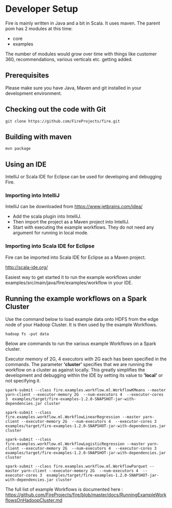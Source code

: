 # Developer Setup

Fire is mainly written in Java and a bit in Scala. It uses maven. The parent pom has 2 modules at this time:

* core
* examples

The number of modules would grow over time with things like customer 360, recommendations, various verticals etc.
getting added.

## Prerequisites

Please make sure you have Java, Maven and git installed in your development environment.


## Checking out the code with Git

	git clone https://github.com/FireProjects/fire.git


## Building with maven

	mvn package


## Using an IDE

IntelliJ or Scala IDE for Eclipse can be used for developing and debugging Fire.

### Importing into IntelliJ

IntelliJ can be downloaded from https://www.jetbrains.com/idea/

* Add the scala plugin into IntelliJ.
* Then import the project as a Maven project into IntelliJ.
* Start with executing the example workflows. They do not need any argument for running in local mode.


### Importing into Scala IDE for Eclipse

Fire can be imported into Scala IDE for Eclipse as a Maven project.

http://scala-ide.org/

Easiest way to get started it to run the example workflows under examples/src/main/java/fire/examples/workflow in your IDE.

## Running the example workflows on a Spark Cluster

Use the command below to load example data onto HDFS from the edge node of your Hadoop Cluster. It is then used by
the example Workflows.

	hadoop fs -put data

Below are commands to run the various example Workflows on a Spark cluster.

Executor memory of 2G, 4 executors with 2G each has been specified in the commands. The parameter **'cluster'** specifies that we are running the workflow on a cluster as against locally. This greatly simplifies the development and debugging within the IDE by setting its value to **'local'** or not specifying it.

	spark-submit --class fire.examples.workflow.ml.WorkflowKMeans --master yarn-client --executor-memory 2G  --num-executors 4  --executor-cores 3  examples/target/fire-examples-1.2.0-SNAPSHOT-jar-with-dependencies.jar cluster

	spark-submit --class fire.examples.workflow.ml.WorkflowLinearRegression --master yarn-client --executor-memory 2G  --num-executors 4  --executor-cores 3  examples/target/fire-examples-1.2.0-SNAPSHOT-jar-with-dependencies.jar cluster

	spark-submit --class fire.examples.workflow.ml.WorkflowLogisticRegression --master yarn-client --executor-memory 2G  --num-executors 4  --executor-cores 3  examples/target/fire-examples-1.2.0-SNAPSHOT-jar-with-dependencies.jar cluster

	spark-submit --class fire.examples.workflow.ml.WorkflowParquet --master yarn-client --executor-memory 2G  --num-executors 4  --executor-cores 3  examples/target/fire-examples-1.2.0-SNAPSHOT-jar-with-dependencies.jar cluster

The full list of example Workflows is documented here : https://github.com/FireProjects/fire/blob/master/docs/RunningExampleWorkflowsOnHadoopCluster.md